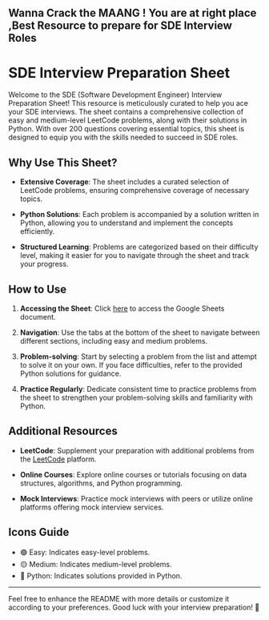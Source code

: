 Wanna Crack the MAANG ! You are at right place ,Best Resource to prepare for SDE Interview Roles
---
# SDE Interview Preparation Sheet

Welcome to the SDE (Software Development Engineer) Interview Preparation Sheet! This resource is meticulously curated to help you ace your SDE interviews. The sheet contains a comprehensive collection of easy and medium-level LeetCode problems, along with their solutions in Python. With over 200 questions covering essential topics, this sheet is designed to equip you with the skills needed to succeed in SDE roles.

## Why Use This Sheet?

- **Extensive Coverage**: The sheet includes a curated selection of LeetCode problems, ensuring comprehensive coverage of necessary topics.
  
- **Python Solutions**: Each problem is accompanied by a solution written in Python, allowing you to understand and implement the concepts efficiently.

- **Structured Learning**: Problems are categorized based on their difficulty level, making it easier for you to navigate through the sheet and track your progress.

## How to Use

1. **Accessing the Sheet**: Click [here](https://docs.google.com/spreadsheets/u/0/d/1-wKcV99KtO91dXdPkwmXGTdtyxAfk1mbPXQg81R9sFE/htmlview?pli=1) to access the Google Sheets document.

2. **Navigation**: Use the tabs at the bottom of the sheet to navigate between different sections, including easy and medium problems.

3. **Problem-solving**: Start by selecting a problem from the list and attempt to solve it on your own. If you face difficulties, refer to the provided Python solutions for guidance.

4. **Practice Regularly**: Dedicate consistent time to practice problems from the sheet to strengthen your problem-solving skills and familiarity with Python.

## Additional Resources

- **LeetCode**: Supplement your preparation with additional problems from the [LeetCode](https://leetcode.com/) platform.

- **Online Courses**: Explore online courses or tutorials focusing on data structures, algorithms, and Python programming.

- **Mock Interviews**: Practice mock interviews with peers or utilize online platforms offering mock interview services.

## Icons Guide

- 🟢 Easy: Indicates easy-level problems.
- 🟡 Medium: Indicates medium-level problems.
- 🐍 Python: Indicates solutions provided in Python.

---

Feel free to enhance the README with more details or customize it according to your preferences. Good luck with your interview preparation! 🚀
